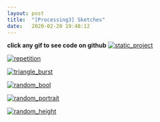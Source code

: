 ```yaml
---
layout: post
title:  "[Processing3] Sketches"
date:   2020-02-20 19:48:12
---
```


**click any gif to see code on github**
[![static_project](https://media.giphy.com/media/RGkeHCPdHu3ff9blvF/giphy.gif)](https://github.com/spoisseroux/Processing3/blob/master/static_project/static_project.pde)

[![repetition](https://media.giphy.com/media/huyHQO8DjK8k6pjZUc/giphy.gif)](https://github.com/spoisseroux/Processing3/blob/master/repetition/repetition.pde)


[![triangle_burst](https://media.giphy.com/media/LmkmTDsyrOER2dtLXS/giphy.gif)](https://github.com/spoisseroux/Processing3/blob/master/triangle_mouse_burst/triangle_mouse_burst.pde)


[![random_bool](https://media.giphy.com/media/mA7PD2DnLkPsVAQOCS/giphy.gif)](https://github.com/spoisseroux/Processing3/blob/master/bool_grid/bool_grid.pde)


[![random_portrait](https://media.giphy.com/media/XD3vsEiZY7s4CkOiF6/giphy.gif)](https://github.com/spoisseroux/Processing3/blob/master/random_nude/random_nude.pde)


[![random_height](https://media.giphy.com/media/f9r0OhIVkZqOkoNrQc/giphy.gif)](https://github.com/spoisseroux/Processing3/blob/master/random_height/random_height.pde)





